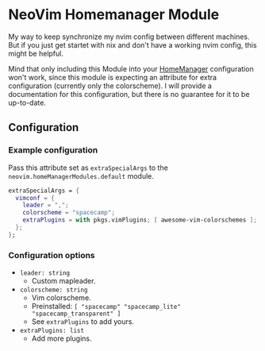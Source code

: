 # NeoVim Homemanager Module

My way to keep synchronize my nvim config between different machines. But if you just get startet with nix and don't have a working nvim config, this might be helpful.

Mind that only including this Module into your [HomeManager](https://github.com/nix-community/home-manager) configuration won't work, since this module is expecting an attribute for extra configuration (currently only the colorscheme). I will provide a documentation for this configuration, but there is no guarantee for it to be up-to-date.

## Configuration

### Example configuration
Pass this attribute set as `extraSpecialArgs` to the `neovim.homeManagerModules.default` module.
```nix
extraSpecialArgs = {
  vimconf = {
    leader = ",";
    colorscheme = "spacecamp"; 
    extraPlugins = with pkgs.vimPlugins; [ awesome-vim-colorschemes ];
  };
};
```

### Configuration options
- `leader: string`
    - Custom mapleader.
- `colorscheme: string`
    - Vim colorscheme. 
    - Preinstalled: `[ "spacecamp" "spacecamp_lite" "spacecamp_transparent" ]`
    - See `extraPlugins` to add yours.
- `extraPlugins: list`
    - Add more plugins.
    

